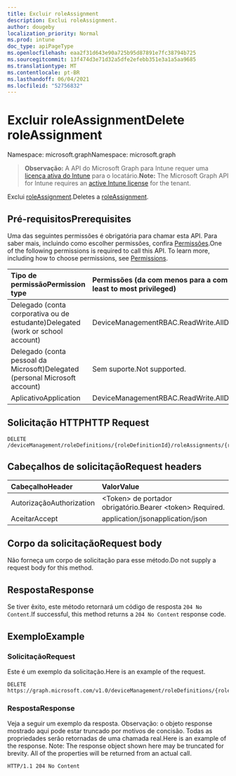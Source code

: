 ```yaml
---
title: Excluir roleAssignment
description: Exclui roleAssignment.
author: dougeby
localization_priority: Normal
ms.prod: intune
doc_type: apiPageType
ms.openlocfilehash: eaa2f31d643e90a725b95d87891e7fc38794b725
ms.sourcegitcommit: 13f474d3e71d32a5dfe2efebb351e3a1a5aa9685
ms.translationtype: MT
ms.contentlocale: pt-BR
ms.lasthandoff: 06/04/2021
ms.locfileid: "52756832"
---
```

# <a name="delete-roleassignment"></a><span data-ttu-id="c4fb7-103">Excluir roleAssignment</span><span class="sxs-lookup"><span data-stu-id="c4fb7-103">Delete roleAssignment</span></span>

<span data-ttu-id="c4fb7-104">Namespace: microsoft.graph</span><span class="sxs-lookup"><span data-stu-id="c4fb7-104">Namespace: microsoft.graph</span></span>

> <span data-ttu-id="c4fb7-105">**Observação:** A API do Microsoft Graph para Intune requer uma [licença ativa do Intune](https://go.microsoft.com/fwlink/?linkid=839381) para o locatário.</span><span class="sxs-lookup"><span data-stu-id="c4fb7-105">**Note:** The Microsoft Graph API for Intune requires an [active Intune license](https://go.microsoft.com/fwlink/?linkid=839381) for the tenant.</span></span>

<span data-ttu-id="c4fb7-106">Exclui [roleAssignment](../resources/intune-rbac-roleassignment.md).</span><span class="sxs-lookup"><span data-stu-id="c4fb7-106">Deletes a [roleAssignment](../resources/intune-rbac-roleassignment.md).</span></span>

## <a name="prerequisites"></a><span data-ttu-id="c4fb7-107">Pré-requisitos</span><span class="sxs-lookup"><span data-stu-id="c4fb7-107">Prerequisites</span></span>
<span data-ttu-id="c4fb7-p101">Uma das seguintes permissões é obrigatória para chamar esta API. Para saber mais, incluindo como escolher permissões, confira [Permissões](/graph/permissions-reference).</span><span class="sxs-lookup"><span data-stu-id="c4fb7-p101">One of the following permissions is required to call this API. To learn more, including how to choose permissions, see [Permissions](/graph/permissions-reference).</span></span>

|<span data-ttu-id="c4fb7-110">Tipo de permissão</span><span class="sxs-lookup"><span data-stu-id="c4fb7-110">Permission type</span></span>|<span data-ttu-id="c4fb7-111">Permissões (da com menos para a com mais privilégios)</span><span class="sxs-lookup"><span data-stu-id="c4fb7-111">Permissions (from least to most privileged)</span></span>|
|:---|:---|
|<span data-ttu-id="c4fb7-112">Delegado (conta corporativa ou de estudante)</span><span class="sxs-lookup"><span data-stu-id="c4fb7-112">Delegated (work or school account)</span></span>|<span data-ttu-id="c4fb7-113">DeviceManagementRBAC.ReadWrite.All</span><span class="sxs-lookup"><span data-stu-id="c4fb7-113">DeviceManagementRBAC.ReadWrite.All</span></span>|
|<span data-ttu-id="c4fb7-114">Delegado (conta pessoal da Microsoft)</span><span class="sxs-lookup"><span data-stu-id="c4fb7-114">Delegated (personal Microsoft account)</span></span>|<span data-ttu-id="c4fb7-115">Sem suporte.</span><span class="sxs-lookup"><span data-stu-id="c4fb7-115">Not supported.</span></span>|
|<span data-ttu-id="c4fb7-116">Aplicativo</span><span class="sxs-lookup"><span data-stu-id="c4fb7-116">Application</span></span>|<span data-ttu-id="c4fb7-117">DeviceManagementRBAC.ReadWrite.All</span><span class="sxs-lookup"><span data-stu-id="c4fb7-117">DeviceManagementRBAC.ReadWrite.All</span></span>|

## <a name="http-request"></a><span data-ttu-id="c4fb7-118">Solicitação HTTP</span><span class="sxs-lookup"><span data-stu-id="c4fb7-118">HTTP Request</span></span>
<!-- {
  "blockType": "ignored"
}
-->
``` http
DELETE /deviceManagement/roleDefinitions/{roleDefinitionId}/roleAssignments/{roleAssignmentId}
```

## <a name="request-headers"></a><span data-ttu-id="c4fb7-119">Cabeçalhos de solicitação</span><span class="sxs-lookup"><span data-stu-id="c4fb7-119">Request headers</span></span>
|<span data-ttu-id="c4fb7-120">Cabeçalho</span><span class="sxs-lookup"><span data-stu-id="c4fb7-120">Header</span></span>|<span data-ttu-id="c4fb7-121">Valor</span><span class="sxs-lookup"><span data-stu-id="c4fb7-121">Value</span></span>|
|:---|:---|
|<span data-ttu-id="c4fb7-122">Autorização</span><span class="sxs-lookup"><span data-stu-id="c4fb7-122">Authorization</span></span>|<span data-ttu-id="c4fb7-123">&lt;Token&gt; de portador obrigatório.</span><span class="sxs-lookup"><span data-stu-id="c4fb7-123">Bearer &lt;token&gt; Required.</span></span>|
|<span data-ttu-id="c4fb7-124">Aceitar</span><span class="sxs-lookup"><span data-stu-id="c4fb7-124">Accept</span></span>|<span data-ttu-id="c4fb7-125">application/json</span><span class="sxs-lookup"><span data-stu-id="c4fb7-125">application/json</span></span>|

## <a name="request-body"></a><span data-ttu-id="c4fb7-126">Corpo da solicitação</span><span class="sxs-lookup"><span data-stu-id="c4fb7-126">Request body</span></span>
<span data-ttu-id="c4fb7-127">Não forneça um corpo de solicitação para esse método.</span><span class="sxs-lookup"><span data-stu-id="c4fb7-127">Do not supply a request body for this method.</span></span>

## <a name="response"></a><span data-ttu-id="c4fb7-128">Resposta</span><span class="sxs-lookup"><span data-stu-id="c4fb7-128">Response</span></span>
<span data-ttu-id="c4fb7-129">Se tiver êxito, este método retornará um código de resposta `204 No Content`.</span><span class="sxs-lookup"><span data-stu-id="c4fb7-129">If successful, this method returns a `204 No Content` response code.</span></span>

## <a name="example"></a><span data-ttu-id="c4fb7-130">Exemplo</span><span class="sxs-lookup"><span data-stu-id="c4fb7-130">Example</span></span>

### <a name="request"></a><span data-ttu-id="c4fb7-131">Solicitação</span><span class="sxs-lookup"><span data-stu-id="c4fb7-131">Request</span></span>
<span data-ttu-id="c4fb7-132">Este é um exemplo da solicitação.</span><span class="sxs-lookup"><span data-stu-id="c4fb7-132">Here is an example of the request.</span></span>
``` http
DELETE https://graph.microsoft.com/v1.0/deviceManagement/roleDefinitions/{roleDefinitionId}/roleAssignments/{roleAssignmentId}
```

### <a name="response"></a><span data-ttu-id="c4fb7-133">Resposta</span><span class="sxs-lookup"><span data-stu-id="c4fb7-133">Response</span></span>
<span data-ttu-id="c4fb7-p102">Veja a seguir um exemplo da resposta. Observação: o objeto response mostrado aqui pode estar truncado por motivos de concisão. Todas as propriedades serão retornadas de uma chamada real.</span><span class="sxs-lookup"><span data-stu-id="c4fb7-p102">Here is an example of the response. Note: The response object shown here may be truncated for brevity. All of the properties will be returned from an actual call.</span></span>
``` http
HTTP/1.1 204 No Content
```




